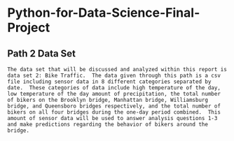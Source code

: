 # Python-for-Data-Science-Final-Project

## Path 2 Data Set
    The data set that will be discussed and analyzed within this report is data set 2: Bike Traffic.  The data given through this path is a csv file including sensor data in 8 different categories separated by date.  These categories of data include high temperature of the day, low temperature of the day amount of precipitation, the total number of bikers on the Brooklyn bridge, Manhattan bridge, Williamsburg bridge, and Queensboro bridges respectively, and the total number of bikers on all four bridges during the one-day period combined.  This amount of sensor data will be used to answer analysis questions 1-3 and make predictions regarding the behavior of bikers around the bridge.
